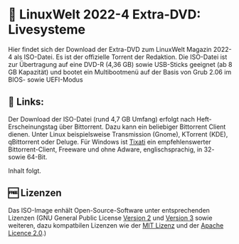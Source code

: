 # 💽 LinuxWelt 2022-4 Extra-DVD: Livesysteme

Hier findet sich der Download der Extra-DVD zum LinuxWelt Magazin 2022-4 als ISO-Datei. Es ist der offizielle Torrent der Redaktion. Die ISO-Datei ist zur Übertragung auf eine DVD-R (4,36 GB) sowie USB-Sticks geeignet (ab 8 GB Kapazität) und bootet ein Multibootmenü auf der Basis von Grub 2.06 im BIOS- sowie UEFI-Modus


## 🔗 Links:
Der Download der ISO-Datei (rund 4,7 GB Umfang) erfolgt nach Heft-Erscheinungstag über Bittorrent. Dazu kann ein beliebiger Bittorrent Client dienen. Unter Linux beispielsweise Transmission (Gnome), KTorrent (KDE), qBittorrent oder Deluge. Für Windows ist [Tixati](https://www.tixati.com/download/) ein empfehlenswerter Bittorrent-Client, Freeware und ohne Adware, englischsprachig, in 32- sowie 64-Bit.

Inhalt folgt.

## 🆓 Lizenzen
Das ISO-Image enhält Open-Source-Software unter entsprechenden Lizenzen (GNU General Public License [Version 2](https://www.gnu.org/licenses/old-licenses/gpl-2.0.en.html) und [Version 3](https://www.gnu.org/licenses/gpl-3.0.en.html) sowie weiteren, dazu kompatbilen Lizenzen wie der [MIT Lizenz](https://opensource.org/licenses/MIT) und der [Apache Licence 2.0](https://www.apache.org/licenses/LICENSE-2.0).) 
